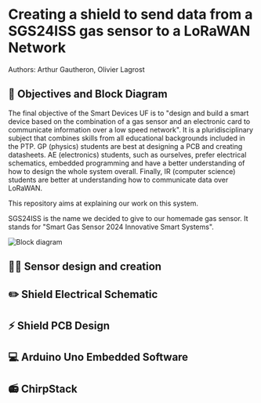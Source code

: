 # Creating a shield to send data from a SGS24ISS gas sensor to a LoRaWAN Network

Authors: Arthur Gautheron, Olivier Lagrost

## 📝 Objectives and Block Diagram

The final objective of the Smart Devices UF is to "design and build a smart device based on the combination of a gas sensor and an electronic card to communicate information over a low speed network". It is a pluridisciplinary subject that combines skills from all educational backgrounds included in the PTP. GP (physics) students are best at designing a PCB and creating datasheets. AE (electronics) students, such as ourselves, prefer electrical schematics, embedded programming and have a better understanding of how to design the whole system overall. Finally, IR (computer science) students are better at understanding how to communicate data over LoRaWAN.

This repository aims at explaining our work on this system.

SGS24ISS is the name we decided to give to our homemade gas sensor. It stands for "Smart Gas Sensor 2024 Innovative Smart Systems".

![Block diagram]("https://github.com/Timanoin/lora_app/tree/main/__Images/MOSH_diagram.png" "Block diagram")

## 🧑‍🔬 Sensor design and creation

## ✏️ Shield Electrical Schematic

## ⚡ Shield PCB Design

## 💻 Arduino Uno Embedded Software

## 📻 ChirpStack


